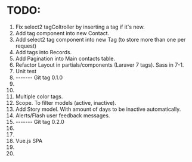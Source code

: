 # TODO:

1. Fix select2 tagColtroller by inserting a tag if it's new.
1. Add tag component into new Contact.
1. Add select2 tag component into new Tag (to store more than one per request)
1. Add tags into Records.
1. Add Pagination into Main contacts table.
1. Refactor Layout in partials/components (Laraver 7 tags). Sass in 7-1.
1. Unit test
1. ------- Git tag 0.1.0
1.
1.
1. Multiple color tags.
1. Scope. To filter models (active, inactive).
1. Add Story model. With amount of days to be inactive automatically.
1. Alerts/Flash user feedback messages.
1. ------- Git tag 0.2.0
1.
1.
1. Vue.js SPA
1.
1.
